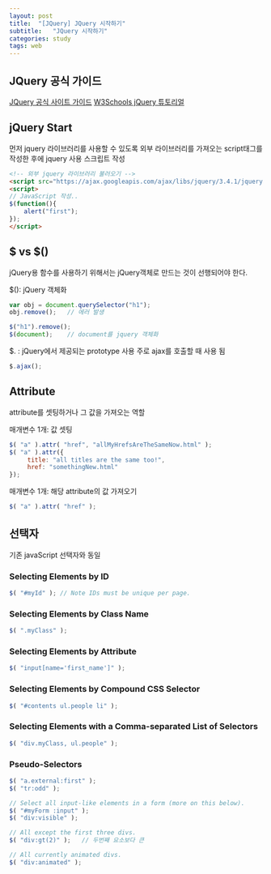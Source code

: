 ```yaml
---
layout: post
title:  "[JQuery] JQuery 시작하기"
subtitle:   "JQuery 시작하기"
categories: study
tags: web
---
```


## JQuery 공식 가이드

[JQuery 공식 사이트 가이드](https://learn.jquery.com/)
[W3Schools jQuery 튜토리얼](https://www.w3schools.com/jquery/default.asp)

## jQuery Start

먼저 jquery 라이브러리를 사용할 수 있도록 외부 라이브러리를 가져오는 script태그를 작성한 후에 jquery 사용 스크립트 작성

```HTML
<!-- 외부 jquery 라이브러리 불러오기 -->
<script src="https://ajax.googleapis.com/ajax/libs/jquery/3.4.1/jquery.min.js"></script>
<script>
// JavaScript 작성..
$(function(){
	alert("first");
});
</script>
```

## $ vs $()

jQuery용 함수를 사용하기 위해서는 jQuery객체로 만드는 것이 선행되어야 한다.

$(): jQuery 객체화
```javascript
var obj = document.querySelector("h1");
obj.remove();	// 에러 발생
```
```javascript
$("h1").remove();
$(document);	// document를 jquery 객체화
```

$. : jQuery에서 제공되는 prototype 사용
주로 ajax를 호출할 때 사용 됨
```javascript
$.ajax();
```

## Attribute
attribute를 셋팅하거나 그 값을 가져오는 역할

매개변수 1개: 값 셋팅
```javascript
$( "a" ).attr( "href", "allMyHrefsAreTheSameNow.html" );
$( "a" ).attr({
	 title: "all titles are the same too!",
	 href: "somethingNew.html"
});
```

매개변수 1개: 해당 attribute의 값 가져오기
```javascript
$( "a" ).attr( "href" );
```

## 선택자

기존 javaScript 선택자와 동일

### Selecting Elements by ID

```javascript
$( "#myId" ); // Note IDs must be unique per page.
```

### Selecting Elements by Class Name
```javascript
$( ".myClass" );
```
### Selecting Elements by Attribute
```javascript
$( "input[name='first_name']" );
```

### Selecting Elements by Compound CSS Selector
```javascript
$( "#contents ul.people li" );
```
### Selecting Elements with a Comma-separated List of Selectors

```javascript
$( "div.myClass, ul.people" );
```

### Pseudo-Selectors

```javascript
$( "a.external:first" );
$( "tr:odd" );

// Select all input-like elements in a form (more on this below).
$( "#myForm :input" );
$( "div:visible" );

// All except the first three divs.
$( "div:gt(2)" );	// 두번째 요소보다 큰

// All currently animated divs.
$( "div:animated" );
```

<!--stackedit_data:
eyJoaXN0b3J5IjpbNTI3MzIyMDIsMTc2MjUwNDQ4MSwxNTQ0OT
QwMDgzXX0=
-->